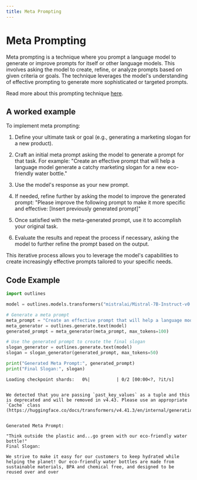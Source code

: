 ```yaml
---
title: Meta Prompting
---
```


# Meta Prompting


Meta prompting is a technique where you prompt a language model to generate or improve prompts for itself or other language models. This involves asking the model to create, refine, or analyze prompts based on given criteria or goals. The technique leverages the model's understanding of effective prompting to generate more sophisticated or targeted prompts.
    
Read more about this prompting technique [here](https://arxiv.org/abs/2406.06608).

## A worked example


To implement meta prompting:

1. Define your ultimate task or goal (e.g., generating a marketing slogan for a new product).

2. Craft an initial meta prompt asking the model to generate a prompt for that task. For example:
   "Create an effective prompt that will help a language model generate a catchy marketing slogan for a new eco-friendly water bottle."

3. Use the model's response as your new prompt.

4. If needed, refine further by asking the model to improve the generated prompt:
   "Please improve the following prompt to make it more specific and effective: [Insert previously generated prompt]"

5. Once satisfied with the meta-generated prompt, use it to accomplish your original task.

6. Evaluate the results and repeat the process if necessary, asking the model to further refine the prompt based on the output.

This iterative process allows you to leverage the model's capabilities to create increasingly effective prompts tailored to your specific needs.
    
## Code Example





```python
import outlines

model = outlines.models.transformers("mistralai/Mistral-7B-Instruct-v0.1", device="cuda")

# Generate a meta prompt
meta_prompt = "Create an effective prompt that will help a language model generate a catchy marketing slogan for a new eco-friendly water bottle."
meta_generator = outlines.generate.text(model)
generated_prompt = meta_generator(meta_prompt, max_tokens=100)

# Use the generated prompt to create the final slogan
slogan_generator = outlines.generate.text(model)
slogan = slogan_generator(generated_prompt, max_tokens=50)

print("Generated Meta Prompt:", generated_prompt)
print("Final Slogan:", slogan)
```


    Loading checkpoint shards:   0%|          | 0/2 [00:00<?, ?it/s]


    We detected that you are passing `past_key_values` as a tuple and this is deprecated and will be removed in v4.43. Please use an appropriate `Cache` class (https://huggingface.co/docs/transformers/v4.41.3/en/internal/generation_utils#transformers.Cache)


    Generated Meta Prompt: 
    
    "Think outside the plastic and...go green with our eco-friendly water bottle!"
    Final Slogan: 
    
    We strive to make it easy for our customers to keep hydrated while helping the planet! Our eco-friendly water bottles are made from sustainable materials, BPA and chemical free, and designed to be reused over and over


